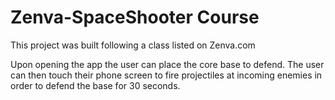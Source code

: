 # Zenva-SpaceShooter Course
This project was built following a class listed on Zenva.com

Upon opening the app the user can place the core base to defend. The user can then touch their phone screen to fire projectiles at incoming enemies in order to defend the base for 30 seconds. 
